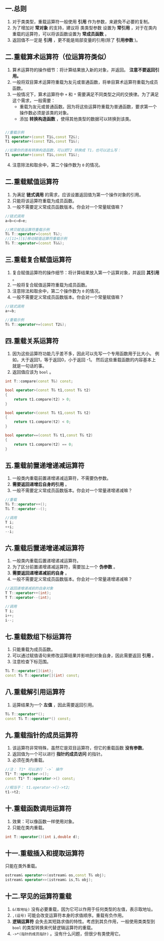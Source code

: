 ## 一.总则
1.	对于类类型，重载运算符一般使用 **引用** 作为参数，来避免不必要的复制。
2.	为了增加对 **常对象** 的支持，建议将 类类型参数 设置为  **常引用**  ，对于在类内重载的运算符，可以将该函数设置为 **常成员函数** 。
3.	返回值不一定是 **引用** ，更不能是局部变量的引用(除了 **引用参数** )。

## 二.重载算术运算符（位运算符类似）
1.	算术运算符的操作细节：将计算结果放入新的对象，并返回。 **注意不要返回引用。**
2.	一般将双目算术运算符重载为友元或普通函数，将单目算术运算符重载为成员函数。
3.	一般情况下，算术运算符中 `+` 和 `*` 需要满足不同类型之间的交换律。为了满足这个需求，一般需要：
	+	重载为友元或普通函数。因为将这些运算符重载为普通函数，要求第一个操作数必须是该类的对象。
	+	添加 **转换构造函数** ，使得其他类型的数据可以转换到该类。

```c++

//重载示例
T1 operator+(const T1&,const T2&);
T1 operator+(const T2&,const T1&);

//如果你的类有转换构造函数，可以把T2 转换成 T1，也可以这么写：
T1 operator+(const T1&,const T1&);
```

4.	注意除法和取余中，第二个操作数为 `0` 的情况。

## 二.重载赋值运算符
1.	为满足 **链式调用** 的需求，应该设置返回值为第一个操作对象的引用。
2.	只能将该运算符重载为成员函数。
3.	一般不需要定义常成员函数版本。你会对一个常量赋值嘛？

```c++
//链式调用
a=b=c=d=e;

//拷贝赋值运算符重载示例
T& T::operator=(const T&);
//[11+][$]移动赋值运算符重载示例
T& T::operator=(const T&&);
```

## 三.重载复合赋值运算符
1.	复合赋值运算符的操作细节：将计算结果放入第一个运算对象，并返回 **其引用** 。
2.	一般将复合赋值运算符重载为成员函数。
3.	注意除法和取余中，第二个操作数为 `0` 的情况。
4.	一般不需要定义常成员函数版本。你会对一个常量赋值嘛？
```c++
//链式调用
a+=b;

//重载示例
T& T::operator+=(const T2&);
```

## 四.重载关系运算符
1.	因为这些运算符功能几乎差不多，因此可以先写一个专用函数用于比大小。
	例如，大于返回1，等于返回0，小于返回 -1。
	然后这些重载函数的内容基本上就是一句话的事。
2.	返回值应该为 `bool` 。

```c++
int T::compare(const T&) const;

bool operator>(const T& t1,const T& t2)
{
	return t1.compare(t2) > 0;
}

bool operator<(const T& t1,const T& t2)
{
	return t1.compare(t2) < 0;
}

bool operator==(const T& t1,const T& t2)
{
	return t1.compare(t2) == 0;
}
```

## 五.重载前置递增递减运算符

1.	一般类内重载前置递增递减运算符，不需要伪参数。
2.	**需要返回递增后自身的引用** 。
3.	一般不需要定义常成员函数版本。你会对一个常量递增递减嘛？

```c++
//重载
T& T::operator++();
T& T::operator--();

//调用
T i;
++i;
--i;
```

## 六.重载后置递增递减运算符
1.	一般类内重载后置递增递减运算符。
2.	为了区分前置递增递减运算符，需要加上一个 **伪参数** 。
3.	**需要返回递增递减前的自身** 。
4.	一般不需要定义常成员函数版本。你会对一个常量递增递减嘛？

```c++
//返回递增递减前的自身对象
T T::operator++(int);
T T::operator--(int);

//调用
T i;
i++;
i--;
```

## 七.重载数组下标运算符
1.	只能重载为成员函数。
2.	可以通过赋值语句来修改运算结果并影响到对象自身，因此需要返回 **引用** 。
3.	注意检查下标范围。

```c++
T& T::operator[](int);
const T& T::operator[](int) const;
```

## 八.重载解引用运算符
1.	运算结果为一个 **左值** ，因此需要返回引用。

```c++
T& T::operator*();
const T& T::operator*() const;
```

## 九.重载指针的成员运算符
1.	该运算符非常特殊，虽然它是双目运算符，但它的重载函数 **没有参数**。
2.	返回值为一个可以进行 **指针的成员访问** 的指针。
3.	必须在类内重载。

```c++
//注： T1* 可以进行 `->` 操作
T1* T::operator->();
const T1* T::operator->() const;

//相当于： t1.operator->()->t2;
t1->t2;
```

## 十.重载函数调用运算符
1.	效果：可以像函数一样使用对象。
2.	只能在类内重载。

```c++
int T::operator()(int i,double d);
```

## 十一.重载插入和提取运算符
只能在类外重载。

```c++
ostream& operator<<(ostream& os,const T& obj);
istream& operator>>(istream& is,T& obj);
```

## 十二.罕见的运算符重载
1.	`&(取地址)` 没有必要重载，因为它可以作用于任何类型的左值，表示取地址。
2.	`,(逗号)` 可能会改变运算符本身的求值顺序。重载有负作用。
3.	**逻辑运算符** 会失去其短路求值的特性。考虑到其负作用，一般使用类类型到 `bool` 的类型转换来代替逻辑运算符的重载。
4.	`->*(指针的成员指针)` 。没有什么问题，但很少有类使用它。
